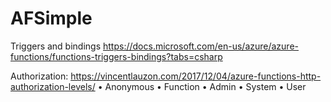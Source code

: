 # AFSimple

Triggers and bindings
https://docs.microsoft.com/en-us/azure/azure-functions/functions-triggers-bindings?tabs=csharp 

Authorization:
https://vincentlauzon.com/2017/12/04/azure-functions-http-authorization-levels/
•	Anonymous
•	Function
•	Admin
•	System
•	User
